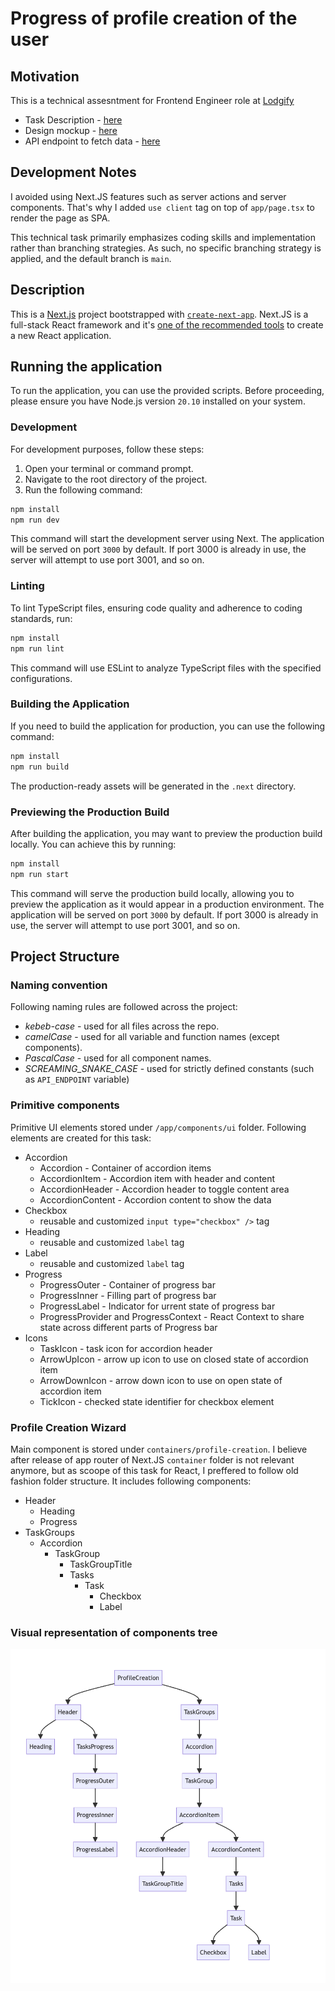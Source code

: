 # Progress of profile creation of the user

## Motivation

This is a technical assesntment for Frontend Engineer role at [Lodgify](https://www.lodgify.com)

- Task Description - [here](https://lodgify.notion.site/Lodgify-FE-Technical-Challenge-65599fbea9d9436794e12f62d6542c3b)
- Design mockup - [here](https://www.figma.com/file/0HPjyMf6r4ljGKGe4RgqZ3/Accordion-Challenge?type=design&node-id=0-1&mode=design)
- API endpoint to fetch data - [here](https://gist.githubusercontent.com/huvber/ba0d534f68e34f1be86d7fe7eff92c96/raw/98a91477905ea518222a6d88dd8b475328a632d3/mock-progress)

## Development Notes

I avoided using Next.JS features such as server actions and server components. That's why I added `use client` tag on top of `app/page.tsx` to render the page as SPA.

This technical task primarily emphasizes coding skills and implementation rather than branching strategies. As such, no specific branching strategy is applied, and the default branch is `main`.

## Description

This is a [Next.js](https://nextjs.org/) project bootstrapped with [`create-next-app`](https://github.com/vercel/next.js/tree/canary/packages/create-next-app). Next.JS is a full-stack React framework and it's [one of the recommended tools](https://react.dev/learn/start-a-new-react-project) to create a new React application.

## Running the application

To run the application, you can use the provided scripts. Before proceeding, please ensure you have Node.js version `20.10` installed on your system.

### Development

For development purposes, follow these steps:

1. Open your terminal or command prompt.
2. Navigate to the root directory of the project.
3. Run the following command:

```bash
npm install
npm run dev
```

This command will start the development server using Next. The application will be served on port `3000` by default. If port 3000 is already in use, the server will attempt to use port 3001, and so on.

### Linting

To lint TypeScript files, ensuring code quality and adherence to coding standards, run:

```bash
npm install
npm run lint
```

This command will use ESLint to analyze TypeScript files with the specified configurations.

### Building the Application

If you need to build the application for production, you can use the following command:

```bash
npm install
npm run build
```

The production-ready assets will be generated in the `.next` directory.

### Previewing the Production Build

After building the application, you may want to preview the production build locally. You can achieve this by running:

```bash
npm install
npm run start
```

This command will serve the production build locally, allowing you to preview the application as it would appear in a production environment. The application will be served on port `3000` by default. If port 3000 is already in use, the server will attempt to use port 3001, and so on.

## Project Structure

### Naming convention

Following naming rules are followed across the project:

- _kebeb-case_ - used for all files across the repo.
- _camelCase_ - used for all variable and function names (except components).
- _PascalCase_ - used for all component names.
- _SCREAMING_SNAKE_CASE_ - used for strictly defined constants (such as `API_ENDPOINT` variable)

### Primitive components

Primitive UI elements stored under `/app/components/ui` folder. Following elements are created for this task:

- Accordion
  - Accordion - Container of accordion items
  - AccordionItem - Accordion item with header and content
  - AccordionHeader - Accordion header to toggle content area
  - AccordionContent - Accordion content to show the data
- Checkbox
  - reusable and customized `input type="checkbox" />` tag
- Heading
  - reusable and customized `label` tag
- Label
  - reusable and customized `label` tag
- Progress
  - ProgressOuter - Container of progress bar
  - ProgressInner - Filling part of progress bar
  - ProgressLabel - Indicator for urrent state of progress bar
  - ProgressProvider and ProgressContext - React Context to share state across different parts of Progress bar
- Icons
  - TaskIcon - task icon for accordion header
  - ArrowUpIcon - arrow up icon to use on closed state of accordion item
  - ArrowDownIcon - arrow down icon to use on open state of accordion item
  - TickIcon - checked state identifier for checkbox element

### Profile Creation Wizard

Main component is stored under `containers/profile-creation`. I believe after release of app router of Next.JS `container` folder is not relevant anymore, but as scoope of this task for React, I preffered to follow old fashion folder structure. It includes following components:

- Header
  - Heading
  - Progress
- TaskGroups
  - Accordion
    - TaskGroup
      - TaskGroupTitle
      - Tasks
        - Task
          - Checkbox
          - Label

### Visual representation of components tree

![Component tree](/component-tree.png)